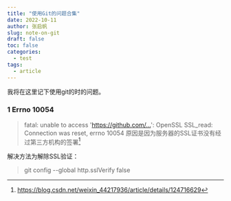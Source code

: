 ```yaml
---
title: "使用Git的问题合集"
date: 2022-10-11
author: 张启帆
slug: note-on-git
draft: false
toc: false
categories:
  - test
tags:
  - article
---
```


我将在这里记下使用git的时的问题。

### 1 Errno 10054
>fatal: unable to access 'https://github.com/…': OpenSSL SSL_read: Connection was reset, errno 10054
原因是因为服务器的SSL证书没有经过第三方机构的签署[^1]

解决方法为解除SSL验证：
>git config --global http.sslVerify false

[^1]: https://blog.csdn.net/weixin_44217936/article/details/124716629


